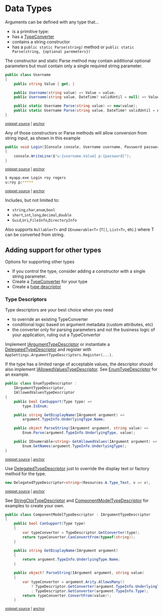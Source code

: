 # Data Types

Arguments can be defined with any type that...

* is a primitive type: 
* has a [TypeConverter](https://docs.microsoft.com/en-us/dotnet/api/system.componentmodel.typeconverter)
* contains a string constructor
* has a `public static Parse(string)` method or `public static Parse(string, {optional paremeters})`
  
The constructor and static Parse method may contain additional optional parameters but must contain only a single required string parameter.

<!-- snippet: argument_types_username -->
<a id='snippet-argument_types_username'></a>
```c#
public class Username
{
    public string Value { get; }

    public Username(string value) => Value = value;
    public Username(string value, DateTime? validUntil = null) => Value = value;

    public static Username Parse(string value) => new(value);
    public static Username Parse(string value, DateTime? validUntil = null) => new(value, validUntil);
}
```
<sup><a href='https://github.com/bilal-fazlani/commanddotnet/blob/master/CommandDotNet.DocExamples/Arguments/Arguments/Argument_Types.cs#L19-L30' title='Snippet source file'>snippet source</a> | <a href='#snippet-argument_types_username' title='Start of snippet'>anchor</a></sup>
<!-- endSnippet -->

Any of those constructors or Parse methods will allow conversion from string input, as shown in this example

<!-- snippet: argument_types -->
<a id='snippet-argument_types'></a>
```c#
public void Login(IConsole console, Username username, Password password)
{
    console.WriteLine($"u:{username.Value} p:{password}");
}
```
<sup><a href='https://github.com/bilal-fazlani/commanddotnet/blob/master/CommandDotNet.DocExamples/Arguments/Arguments/Argument_Types.cs#L11-L16' title='Snippet source file'>snippet source</a> | <a href='#snippet-argument_types' title='Start of snippet'>anchor</a></sup>
<!-- endSnippet -->

<!-- snippet: argument_types_login -->
<a id='snippet-argument_types_login'></a>
```bash
$ myapp.exe Login roy rogers
u:roy p:*****
```
<sup><a href='https://github.com/bilal-fazlani/commanddotnet/blob/master/CommandDotNet.DocExamples/BashSnippets/argument_types_login.bash#L1-L4' title='Snippet source file'>snippet source</a> | <a href='#snippet-argument_types_login' title='Start of snippet'>anchor</a></sup>
<!-- endSnippet -->

Includes, but not limited to:

- `string`,`char`,`enum`,`bool`
- `short`,`int`,`long`,`decimal`,`double`
- `Guid`,`Uri`,`FileInfo`,`DirectoryInfo`

Also supports `Nullable<T>` and `IEnumerable<T>` (`T[]`, `List<T>`, etc.) where T can be converted from string.

## Adding support for other types

Options for supporting other types

* If you control the type, consider adding a constructor with a single string parameter.
* Create a [TypeConverter](https://docs.microsoft.com/en-us/dotnet/api/system.componentmodel.typeconverter) for your type
* Create a [type descriptor](#type-descriptors)

### Type Descriptors

Type descriptors are your best choice when you need 

- to override an existing TypeConverter
- conditional logic based on argument metadata (custom attributes, etc)
- the converter only for parsing parameters and not the business logic of your application, ruling out a TypeConvertor

Implement [IArgumentTypeDescriptor](https://github.com/bilal-fazlani/commanddotnet/blob/master/CommandDotNet/TypeDescriptors/IArgumentTypeDescriptor.cs) or instantiate a [DelegatedTypeDescriptor<T>](https://github.com/bilal-fazlani/commanddotnet/blob/master/CommandDotNet/TypeDescriptors/DelegatedTypeDescriptor.cs) and register with `AppSettings.ArgumentTypeDescriptors.Register(...)`.

If the type has a limited range of acceptable values, the descriptor should also implement [IAllowedValuesTypeDescriptor](https://github.com/bilal-fazlani/commanddotnet/blob/master/CommandDotNet/TypeDescriptors/IAllowedValuesTypeDescriptor.cs).  See [EnumTypeDescriptor](https://github.com/bilal-fazlani/commanddotnet/blob/master/CommandDotNet/TypeDescriptors/EnumTypeDescriptor.cs) for an example.

<!-- snippet: type_descriptors_enum -->
<a id='snippet-type_descriptors_enum'></a>
```c#
public class EnumTypeDescriptor : 
    IArgumentTypeDescriptor,
    IAllowedValuesTypeDescriptor
{
    public bool CanSupport(Type type) => 
        type.IsEnum;

    public string GetDisplayName(IArgument argument) => 
        argument.TypeInfo.UnderlyingType.Name;

    public object ParseString(IArgument argument, string value) => 
        Enum.Parse(argument.TypeInfo.UnderlyingType, value);

    public IEnumerable<string> GetAllowedValues(IArgument argument) => 
        Enum.GetNames(argument.TypeInfo.UnderlyingType);
}
```
<sup><a href='https://github.com/bilal-fazlani/commanddotnet/blob/master/CommandDotNet/TypeDescriptors/EnumTypeDescriptor.cs#L6-L23' title='Snippet source file'>snippet source</a> | <a href='#snippet-type_descriptors_enum' title='Start of snippet'>anchor</a></sup>
<!-- endSnippet -->

Use [DelegatedTypeDescriptor](https://github.com/bilal-fazlani/commanddotnet/blob/master/CommandDotNet/TypeDescriptors/DelegatedTypeDescriptor.cs) just to override the display text or factory method for the type.

<!-- snippet: type_descriptors_string -->
<a id='snippet-type_descriptors_string'></a>
```c#
new DelegatedTypeDescriptor<string>(Resources.A.Type_Text, v => v),
```
<sup><a href='https://github.com/bilal-fazlani/commanddotnet/blob/master/CommandDotNet/TypeDescriptors/ArgumentTypeDescriptors.cs#L21-L23' title='Snippet source file'>snippet source</a> | <a href='#snippet-type_descriptors_string' title='Start of snippet'>anchor</a></sup>
<!-- endSnippet -->

See [StringCtorTypeDescriptor](https://github.com/bilal-fazlani/commanddotnet/blob/master/CommandDotNet/TypeDescriptors/StringCtorTypeDescriptor.cs) and [ComponentModelTypeDescriptor](https://github.com/bilal-fazlani/commanddotnet/blob/master/CommandDotNet/TypeDescriptors/ComponentModelTypeDescriptor.cs) for examples to create your own.

<!-- snippet: type_descriptors_type_convertor -->
<a id='snippet-type_descriptors_type_convertor'></a>
```c#
public class ComponentModelTypeDescriptor : IArgumentTypeDescriptor
{
    public bool CanSupport(Type type)
    {
        var typeConverter = TypeDescriptor.GetConverter(type);
        return typeConverter.CanConvertFrom(typeof(string));
    }

    public string GetDisplayName(IArgument argument)
    {
        return argument.TypeInfo.UnderlyingType.Name;
    }

    public object? ParseString(IArgument argument, string value)
    {
        var typeConverter = argument.Arity.AllowsMany()
            ? TypeDescriptor.GetConverter(argument.TypeInfo.UnderlyingType)
            : TypeDescriptor.GetConverter(argument.TypeInfo.Type);
        return typeConverter.ConvertFrom(value)!;
    }
```
<sup><a href='https://github.com/bilal-fazlani/commanddotnet/blob/master/CommandDotNet/TypeDescriptors/ComponentModelTypeDescriptor.cs#L6-L27' title='Snippet source file'>snippet source</a> | <a href='#snippet-type_descriptors_type_convertor' title='Start of snippet'>anchor</a></sup>
<!-- endSnippet -->
